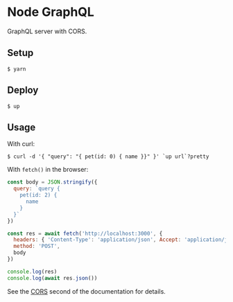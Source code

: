 
# Node GraphQL

GraphQL server with CORS.

## Setup

```
$ yarn
```

## Deploy

```
$ up
```

## Usage

With curl:

```
$ curl -d '{ "query": "{ pet(id: 0) { name }}" }' `up url`?pretty
```

With `fetch()` in the browser:

```js
const body = JSON.stringify({
  query: `query {
    pet(id: 2) {
      name
    }
  }`
})

const res = await fetch('http://localhost:3000', {
  headers: { 'Content-Type': 'application/json', Accept: 'application/json' },
  method: 'POST',
  body
})

console.log(res)
console.log(await res.json())
```

See the [CORS](https://up.docs.apex.sh/#configuration.cross_origin_resource_sharing) second of the documentation for details.
